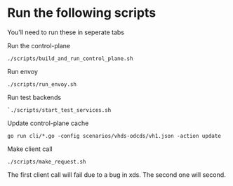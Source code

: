 # Run the following scripts

You'll need to run these in seperate tabs

Run the control-plane

```
./scripts/build_and_run_control_plane.sh
```

Run envoy

```
./scripts/run_envoy.sh
```

Run test backends

```
`./scripts/start_test_services.sh
```


Update control-plane cache

```
go run cli/*.go -config scenarios/vhds-odcds/vh1.json -action update
```

Make client call

```
./scripts/make_request.sh
```

The first client call will fail due to a bug in xds. The second one will second.
